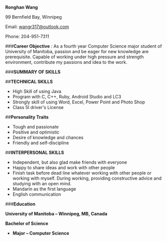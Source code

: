 **Ronghan Wang**

99 Bernfield Bay, Winnipeg

Email: wangr317@outlook.com

Phone: 204-951-7311

###**Career Objective** : As a fourth year Computer Science major student of University of Manitoba, passion and be eager for new knowledge are prerequisite. Capable of working under high pressure and strength environment, contribute my passions and idea to the work.


###**SUMMARY OF SKILLS**

##**TECHNICAL SKILLS**

- High Skill of using Java
- Program with C, C++, Ruby, Android Studio and LC3
- Strongly skill of using Word, Excel, Power Point and Photo Shop
- Class 5I driver&#39;s License

##**Personality Traits**

- Tough and passionate
- Positive and optimistic
- Desire of knowledge and chances
- Friendly and self-discipline

##**INTERPERSONAL SKILLS**

- Independent, but also glad make friends with everyone
- Happy to share ideas and work with other people
- Finish task before dead line whatever working with other people or working with myself. During working, providing constructive advice and studying with an open mind.
- Mandarin as the first language
- English communication

###**Education**

**University of Manitoba – Winnipeg, MB, Canada**

**Bachelor of Science**
- **Major – Computer Science**
